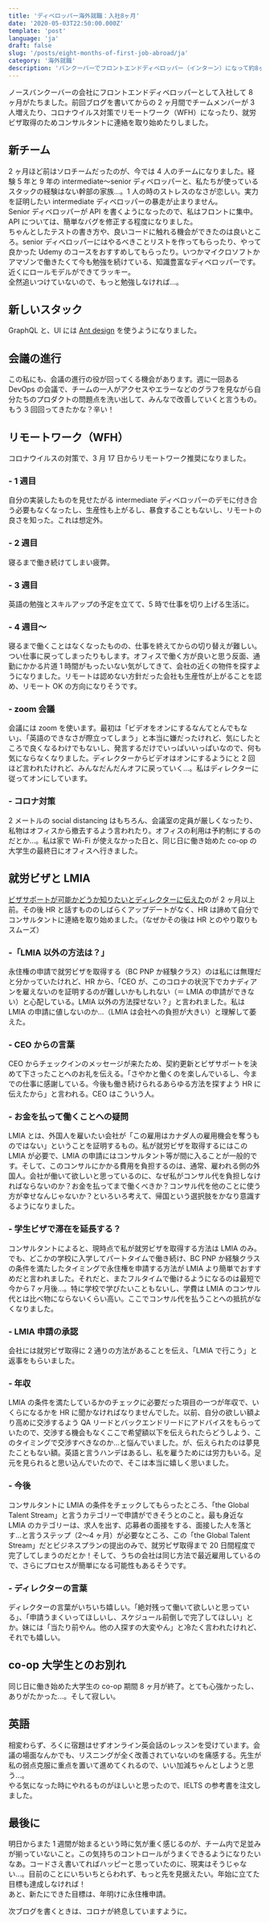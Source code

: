 ```yaml
---
title: 'ディベロッパー海外就職：入社8ヶ月'
date: '2020-05-03T22:50:00.000Z'
template: 'post'
language: 'ja'
draft: false
slug: '/posts/eight-months-of-first-job-abroad/ja'
category: '海外就職'
description: 'バンクーバーでフロントエンドディベロッパー（インターン）になって約8ヶ月。チームにメンバーが3人増えたり、コロナウイルスの影響でリモートワークになったり。就労ビザ取得のためコンサルタントとのやり取りも始めました。'
---
```


ノースバンクーバーの会社にフロントエンドディベロッパーとして入社して 8 ヶ月がたちました。前回ブログを書いてからの 2 ヶ月間でチームメンバーが 3 人増えたり、コロナウイルス対策でリモートワーク（WFH）になったり、就労ビザ取得のためコンサルタントに連絡を取り始めたりしました。

## 新チーム

2 ヶ月ほど前はソロチームだったのが、今では 4 人のチームになりました。経験 5 年と 9 年の intermediate〜senior ディベロッパーと、私たちが使っているスタックの経験はない幹部の家族…。1 人の時のストレスのなさが恋しい。実力を証明したい intermediate ディベロッパーの暴走が止まりません。<br />
Senior ディベロッパーが API を書くようになったので、私はフロントに集中。API については、簡単なバグを修正する程度になりました。<br />
ちゃんとしたテストの書き方や、良いコードに触れる機会ができたのは良いところ。senior ディベロッパーにはやるべきことリストを作ってもらったり、やって良かった Udemy のコースをおすすめしてもらったり。いつかマイクロソフトかアマゾンで働きたくて今も勉強を続けている、知識豊富なディベロッパーです。近くにロールモデルができてラッキー。<br />
全然追いつけていないので、もっと勉強しなければ…。

## 新しいスタック

GraphQL と、UI には [Ant design](https://ant.design/) を使うようになりました。

## 会議の進行

この私にも、会議の進行の役が回ってくる機会があります。週に一回ある DevOps の会議で、チームの一人がアクセスやエラーなどのグラフを見ながら自分たちのプロダクトの問題点を洗い出して、みんなで改善していくと言うもの。もう 3 回回ってきたかな？辛い！

## リモートワーク（WFH）

コロナウイルスの対策で、3 月 17 日からリモートワーク推奨になりました。

### - 1 週目

自分の実装したものを見せたがる intermediate ディベロッパーのデモに付き合う必要もなくなったし、生産性も上がるし、暴食することもないし、リモートの良さを知った。これは想定外。

### - 2 週目

寝るまで働き続けてしまい疲弊。

### - 3 週目

英語の勉強とスキルアップの予定を立てて、5 時で仕事を切り上げる生活に。

### - 4 週目〜

寝るまで働くことはなくなったものの、仕事を終えてからの切り替えが難しい。つい仕事に戻ってしまったりもします。オフィスで働く方が良いと思う反面、通勤にかかる片道 1 時間がもったいない気がしてきて、会社の近くの物件を探すようになりました。リモートは認めない方針だった会社も生産性が上がることを認め、リモート OK の方向になりそうです。

### - zoom 会議

会議には zoom を使います。最初は「ビデオをオンにするなんてとんでもない」、「英語のできなさが際立ってしまう」と本当に嫌だったけれど、気にしたところで良くなるわけでもないし、発言するだけでいっぱいいっぱいなので、何も気にならなくなりました。ディレクターからビデオはオンにするようにと 2 回ほど言われたけれど、みんなだんだんオフに戻っていく…。私はディレクターに従ってオンにしています。

### - コロナ対策

2 メートルの social distancing はもちろん、会議室の定員が厳しくなったり、私物はオフィスから撤去するよう言われたり。オフィスの利用は予約制にするのだとか…。私は家で Wi-Fi が使えなかった日と、同じ日に働き始めた co-op の大学生の最終日にオフィスへ行きました。

## 就労ビザと LMIA

[ビザサポートが可能かどうか知りたいとディレクターに伝えた](/posts/six-months-of-first-job-abroad/ja#契約の切り替えとビザサポート)のが 2 ヶ月以上前。その後 HR と話すもののしばらくアップデートがなく、HR は諦めて自分でコンサルタントに連絡を取り始めました。（なぜかその後は HR とのやり取りもスムーズ）

### -「LMIA 以外の方法は？」

永住権の申請で就労ビザを取得する（BC PNP か経験クラス）のは私には無理だと分かっていたけれど、HR から、「CEO が、このコロナの状況下でカナディアンを雇えないのを証明するのが難しいかもしれない（＝ LMIA の申請ができない）と心配している。LMIA 以外の方法探せない？」と言われました。私は LMIA の申請に値しないのか…（LMIA は会社への負担が大きい）と理解して萎えた。

### - CEO からの言葉

CEO からチェックインのメッセージが来たため、契約更新とビザサポートを決めて下さったことへのお礼を伝える。「さやかと働くのを楽しんでいるし、今までの仕事に感謝している。今後も働き続けられるあらゆる方法を探すよう HR に伝えたから」と言われる。CEO はこういう人。

### - お金を払って働くことへの疑問

LMIA とは、外国人を雇いたい会社が「この雇用はカナダ人の雇用機会を奪うものではない」ということを証明するもの。私が就労ビザを取得するにはこの LMIA が必要で、LMIA の申請にはコンサルタント等が間に入ることが一般的です。そして、このコンサルにかかる費用を負担するのは、通常、雇われる側の外国人。会社が働いて欲しいと思っているのに、なぜ私がコンサル代を負担しなければならないのか？お金を払ってまで働くべきか？コンサル代を他のことに使う方が幸せなんじゃないか？といろいろ考えて、帰国という選択肢をかなり意識するようになりました。

### - 学生ビザで滞在を延長する？

コンサルタントによると、現時点で私が就労ビザを取得する方法は LMIA のみ。でも、どこかの学校に入学してパートタイムで働き続け、BC PNP か経験クラスの条件を満たしたタイミングで永住権を申請する方法が LMIA より簡単でおすすめだと言われました。それだと、またフルタイムで働けるようになるのは最短で今から７ヶ月後…。特に学校で学びたいこともないし、学費は LMIA のコンサル代とは比べ物にならないくらい高い。ここでコンサル代を払うことへの抵抗がなくなりました。

### - LMIA 申請の承認

会社には就労ビザ取得に 2 通りの方法があることを伝え、「LMIA で行こう」と返事をもらいました。

### - 年収

LMIA の条件を満たしているかのチェックに必要だった項目の一つが年収で、いくらになるかを HR に聞かなければなりませんでした。以前、自分の欲しい額より高めに交渉するよう QA リードとバックエンドリードにアドバイスをもらっていたので、交渉する機会もなくここで希望額以下を伝えられたらどうしよう、このタイミングで交渉すべきなのか…と悩んでいました。が、伝えられたのは夢見たこともない額。英語と言うハンデはあるし、私を雇うためには労力もいる。足元を見られると思い込んでいたので、そこは本当に嬉しく思いました。

### - 今後

コンサルタントに LMIA の条件をチェックしてもらったところ、「the Global Talent Stream」と言うカテゴリーで申請ができそうとのこと。最も身近な LMIA のカテゴリーは、求人を出す、応募者の面接をする、面接した人を落とす…と言うステップ（2〜4 ヶ月）が必要なところ、この「the Global Talent Stream」だとビジネスプランの提出のみで、就労ビザ取得まで 20 日間程度で完了してしまうのだとか！そして、うちの会社は同じ方法で最近雇用しているので、さらにプロセスが簡単になる可能性もあるそうです。

### - ディレクターの言葉

ディレクターの言葉がいちいち嬉しい。「絶対残って働いて欲しいと思っている」、「申請うまくいってほしいし、スケジュール前倒しで完了してほしい」とか。妹には「当たり前やん。他の人探すの大変やん」と冷たく言われたけれど、それでも嬉しい。

## co-op 大学生とのお別れ

同じ日に働き始めた大学生の co-op 期間 8 ヶ月が終了。とても心強かったし、ありがたかった…。そして寂しい。

## 英語

相変わらず、ろくに宿題はせずオンライン英会話のレッスンを受けています。会議の場面なんかでも、リスニングが全く改善されていないのを痛感する。先生が私の弱点克服に重点を置いて進めてくれるので、いい加減ちゃんとしようと思う…。<br />やる気になった時にやれるものがほしいと思ったので、IELTS の参考書を注文しました。

## 最後に

明日からまた 1 週間が始まるという時に気が重く感じるのが、チーム内で足並みが揃っていないこと。この気持ちのコントロールがうまくできるようになりたいなあ。コードさえ書いてればハッピーと思っていたのに、現実はそうじゃない…。目前のことにいちいちとらわれず、もっと先を見据えたい。年始に立てた目標も達成しなければ！<br />
あと、新たにできた目標は、年明けに永住権申請。<br />

次ブログを書くときは、コロナが終息していますように。
